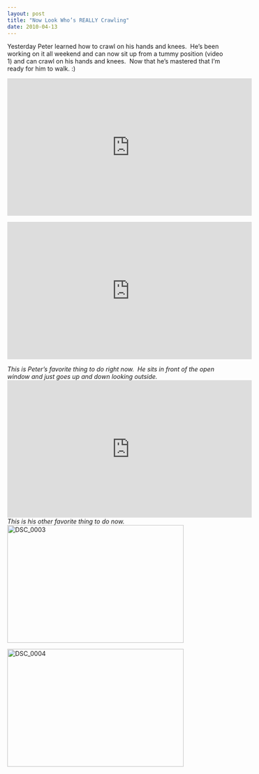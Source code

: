 ```yaml
---
layout: post
title: "Now Look Who’s REALLY Crawling"
date: 2010-04-13
---
```


<p>Yesterday Peter learned how to crawl on his hands and knees.&#160; He’s been working on it all weekend and can now sit up from a tummy position (video 1) and can crawl on his hands and knees.&#160; Now that he’s mastered that I’m ready for him to walk. :)&#160; </p>  <p>   <div style="padding-bottom: 0px; margin: 0px; padding-left: 0px; padding-right: 0px; display: inline; float: none; padding-top: 0px" id="scid:5737277B-5D6D-4f48-ABFC-DD9C333F4C5D:3f39be0d-a979-40a9-b08c-c236441aa9fd" class="wlWriterEditableSmartContent"><div><iframe width="560" height="315" src="https://www.youtube.com/embed/FO6c19YE-Zg" frameborder="0" allowfullscreen></iframe></div></div> </p>  <p>   <div style="padding-bottom: 0px; margin: 0px; padding-left: 0px; padding-right: 0px; display: inline; float: none; padding-top: 0px" id="scid:5737277B-5D6D-4f48-ABFC-DD9C333F4C5D:dffd5e3b-ee22-40ab-b3a9-e51b22d97d03" class="wlWriterEditableSmartContent"><div><iframe width="560" height="315" src="https://www.youtube.com/embed/C0FP1ET-YX8" frameborder="0" allowfullscreen></iframe></div></div> </p>
<em>This is Peter’s favorite thing to do right now.&#160; He sits in front of the open window and just goes up and down looking outside.&#160; </em>
<br />
<div style="padding-bottom: 0px; margin: 0px; padding-left: 0px; padding-right: 0px; display: inline; float: none; padding-top: 0px" id="scid:5737277B-5D6D-4f48-ABFC-DD9C333F4C5D:8978048b-977a-4267-8a49-d4e8225ae0fe" class="wlWriterEditableSmartContent"><div><iframe width="560" height="315" src="https://www.youtube.com/embed/vUBDo8UkeZc" frameborder="0" allowfullscreen></iframe></div></div>
<em>This is his other favorite thing to do now.&#160; </em>
<br />
<a href="/thepaladinos/assets/images/DSC_0003.jpg" target="_blank"><img style="border-bottom: 0px; border-left: 0px; display: inline; border-top: 0px; border-right: 0px" title="DSC_0003" border="0" alt="DSC_0003" src="/thepaladinos/assets/images/DSC_0003_thumb.jpg" width="404" height="270" /></a>
<p><a href="/thepaladinos/assets/images/DSC_0004.jpg" target="_blank"><img style="border-bottom: 0px; border-left: 0px; display: inline; border-top: 0px; border-right: 0px" title="DSC_0004" border="0" alt="DSC_0004" src="/thepaladinos/assets/images/DSC_0004_thumb.jpg" width="404" height="270" /></a></p>
